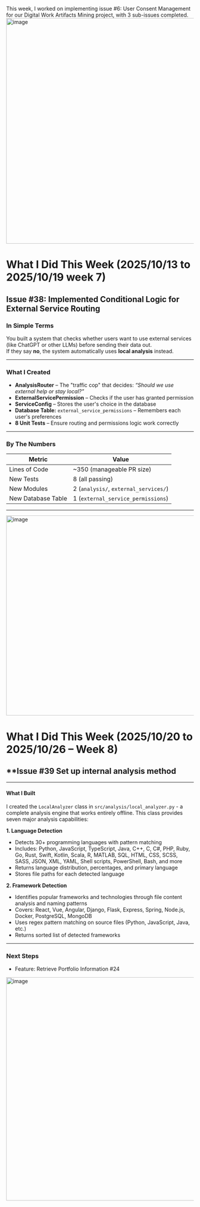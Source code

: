 This week, I worked on implementing issue #6: User Consent Management for our Digital Work Artifacts Mining project, with 3 sub-issues completed.
<img width="1054" height="606" alt="image" src="https://github.com/user-attachments/assets/daa2427a-470d-4b2c-87ac-04932d7fe54d" />

# **What I Did This Week (2025/10/13 to 2025/10/19 week 7)**

## **Issue #38: Implemented Conditional Logic for External Service Routing**

### **In Simple Terms**
You built a system that checks whether users want to use external services (like ChatGPT or other LLMs) before sending their data out.  
If they say **no**, the system automatically uses **local analysis** instead.

---

### **What I Created**

- **AnalysisRouter** – The "traffic cop" that decides: *“Should we use external help or stay local?”*  
- **ExternalServicePermission** – Checks if the user has granted permission  
- **ServiceConfig** – Stores the user's choice in the database  
- **Database Table:** `external_service_permissions` – Remembers each user's preferences  
- **8 Unit Tests** – Ensure routing and permissions logic work correctly  

---

### **By The Numbers**

| Metric | Value |
|--------|-------|
| Lines of Code | ~350 (manageable PR size) |
| New Tests | 8 (all passing) |
| New Modules | 2 (`analysis/`, `external_services/`) |
| New Database Table | 1 (`external_service_permissions`) |

---
<img width="1034" height="537" alt="image" src="https://github.com/user-attachments/assets/14f847c8-9142-4f4b-81e1-aab31f467116" />

# **What I Did This Week (2025/10/20 to 2025/10/26 – Week 8)**

## **Issue #39 Set up internal analysis method 

---

#### What I Built
I created the `LocalAnalyzer` class in `src/analysis/local_analyzer.py` - a complete analysis engine that works entirely offline. This class provides seven major analysis capabilities:

**1. Language Detection**
- Detects 30+ programming languages with pattern matching
- Includes: Python, JavaScript, TypeScript, Java, C++, C, C#, PHP, Ruby, Go, Rust, Swift, Kotlin, Scala, R, MATLAB, SQL, HTML, CSS, SCSS, SASS, JSON, XML, YAML, Shell scripts, PowerShell, Bash, and more
- Returns language distribution, percentages, and primary language
- Stores file paths for each detected language

**2. Framework Detection**
- Identifies popular frameworks and technologies through file content analysis and naming patterns
- Covers: React, Vue, Angular, Django, Flask, Express, Spring, Node.js, Docker, PostgreSQL, MongoDB
- Uses regex pattern matching on source files (Python, JavaScript, Java, etc.)
- Returns sorted list of detected frameworks

---

### **Next Steps**
- Feature: Retrieve Portfolio Information #24

<img width="1054" height="600" alt="image" src="https://github.com/user-attachments/assets/4e89a800-cd0e-4914-9d8f-8af3617f5980" />
